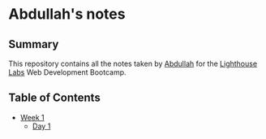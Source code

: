 # Abdullah's notes

## Summary

This repository contains all the notes taken by [Abdullah](https://github.com/ahabes) for
the [Lighthouse Labs](https://lighthouselabs.ca/) Web Development Bootcamp.

## Table of Contents

* [Week 1](/Week_1)
    * [Day 1](/Week_1/Day_1) 